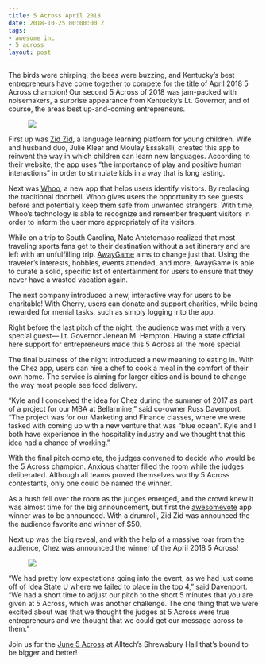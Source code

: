 ```yaml
---
title: 5 Across April 2018
date: 2018-10-25 00:00:00 Z
tags:
- awesome inc
- 5 across
layout: post
---
```

 
<p>The birds were chirping, the bees were buzzing, and Kentucky’s best entrepreneurs have come together to compete for the title of April 2018 5 Across champion! Our second 5 Across of 2018 was jam-packed with noisemakers, a surprise appearance from Kentucky’s Lt. Governor, and of course, the areas best up-and-coming entrepreneurs.</p><figure class="tmblr-full" data-orig-height="4898" data-orig-width="3265"><img src="https://66.media.tumblr.com/b5c1812daccb2b463212e1f4e7f534dd/tumblr_inline_ph6a66DMxS1spm8pc_540.jpg" data-orig-height="4898" data-orig-width="3265"/></figure><b></b><p>First up was <a href="https://zidzidkids.com/" target="_blank">Zid Zid</a>, a language learning platform for young children. Wife and husband duo, Julie Klear and Moulay Essakalli, created this app to reinvent the way in which children can learn new languages. According to their website, the app uses “the importance of play and positive human interactions” in order to stimulate kids in a way that is long lasting.</p><p>Next was <a href="http://whoo.ai/" target="_blank">Whoo</a>, a new app that helps users identify visitors. By replacing the traditional doorbell, Whoo gives users the opportunity to see guests before and potentially keep them safe from unwanted strangers. With time, Whoo’s technology is able to recognize and remember frequent visitors in order to inform the user more appropriately of its visitors.</p><p>While on a trip to South Carolina, Nate Antetomaso realized that most traveling sports fans get to their destination without a set itinerary and are left with an unfulfilling trip. <a href="https://www.awaygame.co/" target="_blank">AwayGame</a> aims to change just that. Using the traveler’s interests, hobbies, events attended, and more, AwayGame is able to curate a solid, specific list of entertainment for users to ensure that they never have a wasted vacation again.</p><p>The next company introduced a new, interactive way for users to be charitable! With Cherry, users can donate and support charities, while being rewarded for menial tasks, such as simply logging into the app.</p><p>Right before the last pitch of the night, the audience was met with a very special guest— Lt. Governor Jenean M. Hampton. Having a state official here support for entrepreneurs made this 5 Across all the more special.</p><p>The final business of the night introduced a new meaning to eating in. With the Chez app, users can hire a chef to cook a meal in the comfort of their own home. The service is aiming for larger cities and is bound to change the way most people see food delivery.</p><p>“Kyle and I conceived the idea for Chez during the summer of 2017 as part of a project for our MBA at Bellarmine,” said co-owner Russ Davenport. “The project was for our Marketing and Finance classes, where we were tasked with coming up with a new venture that was &ldquo;blue ocean&rdquo;. Kyle and I both have experience in the hospitality industry and we thought that this idea had a chance of working.”</p><p>	With the final pitch complete, the judges convened to decide who would be the 5 Across champion. Anxious chatter filled the room while the judges deliberated. Although all teams proved themselves worthy 5 Across contestants, only one could be named the winner.</p><p>	As a hush fell over the room as the judges emerged, and the crowd knew it was almost time for the big announcement, but first the <a href="http://www.5across.org/how-to-vote/" target="_blank">awesomevote</a> app winner was to be announced. With a drumroll, Zid Zid was announced the the audience favorite and winner of $50.</p><p>	Next up was the big reveal, and with the help of a massive roar from the audience, Chez was announced the winner of the April 2018 5 Across!</p><figure class="tmblr-full" data-orig-height="3265" data-orig-width="4898"><img src="https://66.media.tumblr.com/b5f02def518f6d6e496c8754022cd578/tumblr_inline_ph6akgKEcF1spm8pc_540.jpg" data-orig-height="3265" data-orig-width="4898"/></figure><p>“We had pretty low expectations going into the event, as we had just come off of Idea State U where we failed to place in the top 4,” said Davenport. “We had a short time to adjust our pitch to the short 5 minutes that you are given at 5 Across, which was another challenge.  The one thing that we were excited about was that we thought the judges at 5 Across were true entrepreneurs and we thought that we could get our message across to them.”</p><p>Join us for the <a href="https://www.eventbrite.com/e/5-across-pitch-contest-lexington-june-27-2018-tickets-46072399788" target="_blank">June 5 Across</a> at Alltech’s Shrewsbury Hall that’s bound to be bigger and better!</p>
